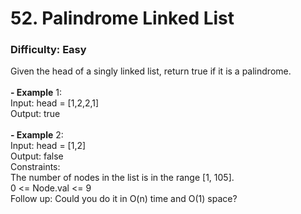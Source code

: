# 52. Palindrome Linked List
### Difficulty: Easy
Given the head of a singly linked list, return true if it is a palindrome. <br/>   <br/><b>- Example</b> 1: <br/> Input: head = [1,2,2,1] <br/> Output: true <br/> <br/><b>- Example</b> 2: <br/> Input: head = [1,2] <br/> Output: false <br/>   Constraints: <br/> The number of nodes in the list is in the range [1, 105]. <br/> 0 <= Node.val <= 9 <br/>   Follow up: Could you do it in O(n) time and O(1) space?